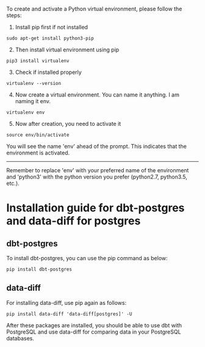
To create and activate a Python virtual environment, please follow the steps:

1. Install pip first if not installed
```
sudo apt-get install python3-pip
```

2. Then install virtual environment using pip
```
pip3 install virtualenv
```

3. Check if installed properly
```
virtualenv --version
```

4. Now create a virtual environment. You can name it anything. I am naming it env.
```
virtualenv env
```

5. Now after creation, you need to activate it
```
source env/bin/activate
```

You will see the name 'env' ahead of the prompt. This indicates that the environment is activated.

---

Remember to replace 'env' with your preferred name of the environment and 'python3' with the python version you prefer (python2.7, python3.5, etc.).


# Installation guide for dbt-postgres and data-diff for postgres

## dbt-postgres

To install dbt-postgres, you can use the pip command as below:

```
pip install dbt-postgres
```

## data-diff

For installing data-diff, use pip again as follows:

```
pip install data-diff 'data-diff[postgres]' -U
```

After these packages are installed, you should be able to use dbt with PostgreSQL and use data-diff for comparing data in your PostgreSQL databases.
